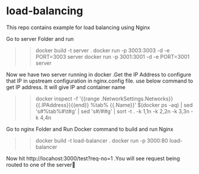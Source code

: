 # load-balancing
This repo contains example for load balancing using Nginx 

Go to server Folder and run 

>>docker build -t server .
>>docker run -p 3003:3003 -d -e PORT=3003 server
>>docker run -p 3001:3001 -d -e PORT=3001 server

Now we have two server running in docker .Get the IP Address to configure that IP in upstream configuration in nginx.config file.
use below command to get IP address. It will give IP and container name 
>>docker inspect -f '{{range .NetworkSettings.Networks}}{{.IPAddress}}{{end}} %tab% {{.Name}}' $(docker ps -aq) | sed 's#%tab%#\t#g' | sed 's#/##g' | sort -t . -k 1,1n -k 2,2n -k 3,3n -k 4,4n

Go to nginx Folder and 
Run Docker command to build and run Nginx
>> docker build -t load-balancer .
>> docker run -p 3000:80 load-balancer

Now hit http://locahost:3000/test?req-no=1 .You will see request being  routed to one of the server🤟
